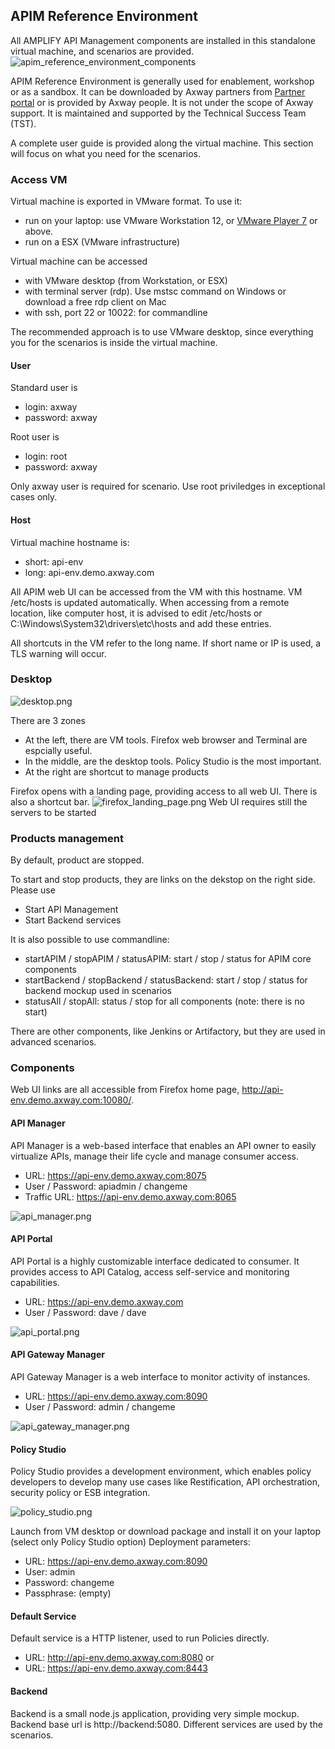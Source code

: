 ## APIM Reference Environment

All AMPLIFY API Management components are installed in this standalone virtual machine, and scenarios are provided.
![apim_reference_environment_components](./imgs/apim_reference_environment_components.png)

APIM Reference Environment is generally used for enablement, workshop or as a sandbox. It can be downloaded by Axway partners from [Partner portal](https://axway.channeltivity.com/) or is provided by Axway people. It is not under the scope of Axway support. It is 
maintained and supported by the Technical Success Team (TST).

A complete user guide is provided along the virtual machine. This section will focus on what you need for the scenarios. 

### Access VM

Virtual machine is exported in VMware format. To use it:  
- run on your laptop: use VMware Workstation 12, or [VMware Player 7](https://my.vmware.com/web/vmware/free#desktop_end_user_computing/vmware_player/7_0) or above.
- run on a ESX (VMware infrastructure)

Virtual machine can be accessed
- with VMware desktop (from Workstation, or ESX)
- with terminal server (rdp). Use mstsc command on Windows or download a free rdp client on Mac
- with ssh, port 22 or 10022: for commandline

The recommended approach is to use VMware desktop, since everything you for the scenarios is inside the virtual machine.

#### User

Standard user is
- login: axway
- password: axway

Root user is
- login: root
- password: axway

Only axway user is required for scenario. Use root priviledges in exceptional cases only.

#### Host

Virtual machine hostname is:
- short: api-env
- long: api-env.demo.axway.com 

All APIM web UI can be accessed from the VM with this hostname. VM /etc/hosts is updated automatically.
When accessing from a remote location, like computer host, it is advised to edit /etc/hosts or C:\Windows\System32\drivers\etc\hosts and add these entries.

All shortcuts in the VM refer to the long name. If short name or IP is used, a TLS warning will occur.

### Desktop

![desktop.png](./imgs/desktop.png)

There are 3 zones 
- At the left, there are VM tools. Firefox web browser and Terminal are espcially useful.
- In the middle, are the desktop tools. Policy Studio is the most important.
- At the right are shortcut to manage products

Firefox opens with a landing page, providing access to all web UI. There is also a shortcut bar.
![firefox_landing_page.png](./imgs/firefox_landing_page.png)
Web UI requires still the servers to be started


### Products management

By default, product are stopped.

To start and stop products, they are links on the dekstop on the right side. Please use 
- Start API Management
- Start Backend services

It is also possible to use commandline:
- startAPIM / stopAPIM / statusAPIM: start / stop / status for APIM core components
- startBackend / stopBackend / statusBackend: start / stop / status for backend mockup used in scenarios 
- statusAll / stopAll: status / stop for all components (note: there is no start)

There are other components, like Jenkins or Artifactory, but they are used in advanced scenarios.

### Components

Web UI links are all accessible from Firefox home page, http://api-env.demo.axway.com:10080/.

#### API Manager

API Manager is a web-based interface that enables an API owner to easily virtualize APIs, manage their life cycle and manage consumer access. 
- URL: https://api-env.demo.axway.com:8075
- User / Password: apiadmin / changeme
- Traffic URL: https://api-env.demo.axway.com:8065

![api_manager.png](./imgs/api_manager.png)

#### API Portal

API Portal is a highly customizable interface dedicated to consumer. It provides access to API Catalog, access self-service and monitoring capabilities.
- URL: https://api-env.demo.axway.com
- User / Password: dave / dave

![api_portal.png](./imgs/api_portal.png)

#### API Gateway Manager

API Gateway Manager is a web interface to monitor activity of instances.
- URL: https://api-env.demo.axway.com:8090 
- User / Password: admin / changeme

![api_gateway_manager.png](./imgs/api_gateway_manager.png)

#### Policy Studio

Policy Studio provides a development environment, which enables policy developers to develop many use cases like Restification, API orchestration, security policy or ESB integration. 

![policy_studio.png](./imgs/policy_studio.png)

Launch from VM desktop or download package and install it on your laptop (select only Policy Studio option)
Deployment parameters:
- URL: https://api-env.demo.axway.com:8090
- User: admin
- Password:  changeme
- Passphrase: (empty)

#### Default Service

Default service is a HTTP listener, used to run Policies directly.  
- URL: http://api-env.demo.axway.com:8080
or
- URL: https://api-env.demo.axway.com:8443

#### Backend

Backend is a small node.js application, providing very simple mockup.
Backend base url is http://backend:5080. Different services are used by the scenarios.
